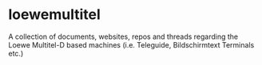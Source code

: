 # loewemultitel
A collection of documents, websites, repos and threads regarding the Loewe Multitel-D based machines (i.e. Teleguide, Bildschirmtext Terminals etc.)
